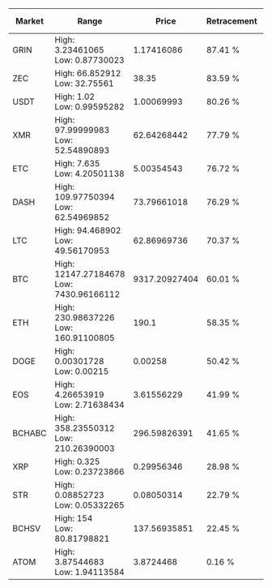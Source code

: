 | Market | Range | Price| Retracement | Doubles to 50% |
| --- | --- | --- | --- | --- |
| GRIN | High: 3.23461065<br />Low: 0.87730023 | 1.17416086 | 87.41 % | 1.75 |
| ZEC | High: 66.852912<br />Low: 32.75561 | 38.35 | 83.59 % | 1.30 |
| USDT | High: 1.02<br />Low: 0.99595282 | 1.00069993 | 80.26 % | 1.01 |
| XMR | High: 97.99999983<br />Low: 52.54890893 | 62.64268442 | 77.79 % | 1.20 |
| ETC | High: 7.635<br />Low: 4.20501138 | 5.00354543 | 76.72 % | 1.18 |
| DASH | High: 109.97750394<br />Low: 62.54969852 | 73.79661018 | 76.29 % | 1.17 |
| LTC | High: 94.468902<br />Low: 49.56170953 | 62.86969736 | 70.37 % | 1.15 |
| BTC | High: 12147.27184678<br />Low: 7430.96166112 | 9317.20927404 | 60.01 % | 1.05 |
| ETH | High: 230.98637226<br />Low: 160.91100805 | 190.1 | 58.35 % | 1.03 |
| DOGE | High: 0.00301728<br />Low: 0.00215 | 0.00258 | 50.42 % | 1.00 |
| EOS | High: 4.26653919<br />Low: 2.71638434 | 3.61556229 | 41.99 % | 0.00 |
| BCHABC | High: 358.23550312<br />Low: 210.26390003 | 296.59826391 | 41.65 % | 0.00 |
| XRP | High: 0.325<br />Low: 0.23723866 | 0.29956346 | 28.98 % | 0.00 |
| STR | High: 0.08852723<br />Low: 0.05332265 | 0.08050314 | 22.79 % | 0.00 |
| BCHSV | High: 154<br />Low: 80.81798821 | 137.56935851 | 22.45 % | 0.00 |
| ATOM | High: 3.87544683<br />Low: 1.94113584 | 3.8724468 | 0.16 % | 0.00 |
